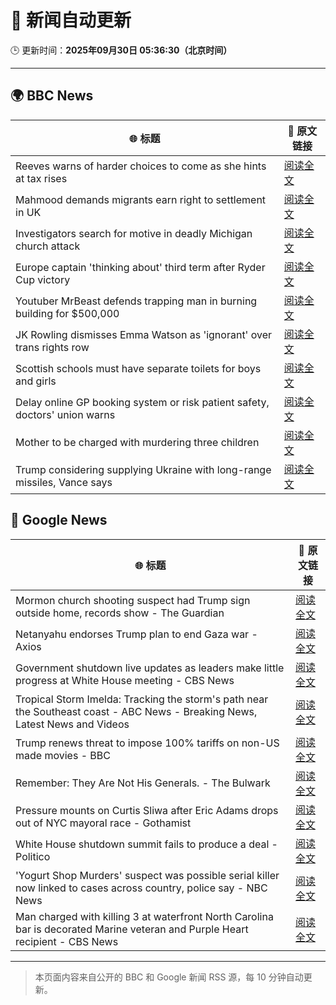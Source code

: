 # 🧠 新闻自动更新

🕒 更新时间：**2025年09月30日 05:36:30（北京时间）**

---

## 🌍 BBC News

| 🌐 标题 | 🔗 原文链接 |
|--------|-------------|
| Reeves warns of harder choices to come as she hints at tax rises | [阅读全文](https://www.bbc.com/news/articles/cy041perldwo?at_medium=RSS&at_campaign=rss) |
| Mahmood demands migrants earn right to settlement in UK | [阅读全文](https://www.bbc.com/news/articles/c0m4g3zvy02o?at_medium=RSS&at_campaign=rss) |
| Investigators search for motive in deadly Michigan church attack | [阅读全文](https://www.bbc.com/news/articles/ceq2vd15glwo?at_medium=RSS&at_campaign=rss) |
| Europe captain 'thinking about' third term after Ryder Cup victory | [阅读全文](https://www.bbc.com/sport/golf/articles/cx2x4v79yv1o?at_medium=RSS&at_campaign=rss) |
| Youtuber MrBeast defends trapping man in burning building for $500,000 | [阅读全文](https://www.bbc.com/news/articles/cder5l8pw8lo?at_medium=RSS&at_campaign=rss) |
| JK Rowling dismisses Emma Watson as 'ignorant' over trans rights row | [阅读全文](https://www.bbc.com/news/articles/cr7012ryvyyo?at_medium=RSS&at_campaign=rss) |
| Scottish schools must have separate toilets for boys and girls | [阅读全文](https://www.bbc.com/news/articles/cly6rgeke58o?at_medium=RSS&at_campaign=rss) |
| Delay online GP booking system or risk patient safety, doctors' union warns | [阅读全文](https://www.bbc.com/news/articles/cqje8dljz7eo?at_medium=RSS&at_campaign=rss) |
| Mother to be charged with murdering three children | [阅读全文](https://www.bbc.com/news/articles/c1mxkr37r8do?at_medium=RSS&at_campaign=rss) |
| Trump considering supplying Ukraine with long-range missiles, Vance says | [阅读全文](https://www.bbc.com/news/articles/cly6r1mg34yo?at_medium=RSS&at_campaign=rss) |

## 📰 Google News

| 🌐 标题 | 🔗 原文链接 |
|--------|-------------|
| Mormon church shooting suspect had Trump sign outside home, records show - The Guardian | [阅读全文](https://news.google.com/rss/articles/CBMiiAFBVV95cUxQVko3UWdrSkJGZjlGYXdiQ0Z0aEc5dGRielNCYUh1ajg5RjFkWG5VUTRWMmh3SGQyY1VpYjlUeVc0aUduUW9wYVMtMUZiVkxOMjE3Zm52R3JVV1FZc0tlUEhEM0FrN0VkUXF5REo3YWwtSHYzd0NINnRKODhRSklGd3Q0ai0tNUpP?oc=5) |
| Netanyahu endorses Trump plan to end Gaza war - Axios | [阅读全文](https://news.google.com/rss/articles/CBMifEFVX3lxTE9aSVhtd2RYb01zVU9QY256RGtvTmZ0blNiYVg0XzJPTEhCVEF0WkZxWnNPa0E2ZUhjR3FPQmdrX3UwbVNIeDEzNVhvbi1jeFV6MzhQVnJrMkxuRUZXWURDRk5XNk5MX0tCSExTRnB0YW4zSWxWRHhXTzRQQWk?oc=5) |
| Government shutdown live updates as leaders make little progress at White House meeting - CBS News | [阅读全文](https://news.google.com/rss/articles/CBMilgFBVV95cUxNd2NIaDlwNUZqMldsOWRhQ2NrTXhVZU11RE9IMDZONElpLTJ3NDNiX1AtZ1Q3VTNhblJ0LVpNNVBRZndKTWpfS2wwajN1Z01WZUpKVms2ZlczYS1KWXZuQ0V6MTA0TlA5N25kU1dNVWlaX1NycndZT0ZTWHNsYUUzbVl1YUVxNk5jSFl1c1pET25RVWhEWXfSAZsBQVVfeXFMUFRQV0xuenZQLVltNjlBRHdGWFFRNTFSOFpyTVpvU0g1R3Uwa3VNNVZ2djJlWWxZTHptd1p0M1VJd3UzQXltZFA4R2JNSTc2enltOUV2eDVERUhZVi11Y3ZrYlBNQndXWnNRX3BjaXUzQVJtTnRBZml2V1lrbDRPSTZIUF9taURMU1U4dkI4b1hOTVZMMGhzNmJqaDA?oc=5) |
| Tropical Storm Imelda: Tracking the storm's path near the Southeast coast - ABC News - Breaking News, Latest News and Videos | [阅读全文](https://news.google.com/rss/articles/CBMimAFBVV95cUxPVnk1b1pjM2wxRERBTXNXcEU1cDNHSm95R2I3TFY5RnpSVFdhajEyS2N6YzFmSm1qVm1HVm1sR2FsQkk2QXdrMVlvU1Fjb2xYSmFKalg5M2p5X0l3bWdieXExODJjZXVaVUFwUzNlbXlFa3dpS3R0TUctTnpRa2dnV1oxZUZVVzJfdGxJM0VrV2ZXUW9ob3lHTdIBngFBVV95cUxPQVJWdEliOE5udmZVRG83ZW52RjlzRWxfdmNXVU5YWG01dlMwT0xmcU5rdzMzR0Fpb2M5NnNKaEdORjhQNE9TVDN4LTBKUkx2TUoyNXRWUmJYVFM4Z09rNzNEYjBZQ3d6bFc3bVlkYWZ6VXNNcE5VSTZHaHptWnJsMXVCTkFuN3BBMzVXbVJRYXlpNTVOWlBjMkpCb3ZhZw?oc=5) |
| Trump renews threat to impose 100% tariffs on non-US made movies - BBC | [阅读全文](https://news.google.com/rss/articles/CBMiWkFVX3lxTFBWdFUtMEpqeGpWQXc1aVhmX0dWT2lJU1lUMW83bWhTekpWTmpPNW03aTAxQXgtd2JHU1FzQUh3NGUySUJ6TDJoOXU4N3NlOEhlVEp0YzFNTHpOZ9IBX0FVX3lxTE5ac2M2MXhNcjM5NHhCN3d5Mk9tLUttRFdwcHo3eGRyNExtV04ya2x3NXBHaFhCa3MwbktCd0l2ZWV3SnZiRVc4RkZQdzl6ODh4Rm1INVZJUWlZQ1Qta0Y0?oc=5) |
| Remember: They Are Not His Generals. - The Bulwark | [阅读全文](https://news.google.com/rss/articles/CBMirgFBVV95cUxNMjN4TGZiRnBYanZ6VVRHMUd0TS14a0NzY3J3U19PR0k2bG1ZZlEzY0V5X3ZWVTA3MFI3VWotMGtPTWJYNXlLTURKZVdrMWxnblJ1SVNITnhRaXFHeVNLcVNod2JENnZJNXBoOU5aa1BSZHRzQlJuM3RaMmdZME1HNGMxbkQ2QTZWdWE3MUhoeTNHVnpQV2FqLUFUZU16RmktaFZYSWVFc0YwdmljOGc?oc=5) |
| Pressure mounts on Curtis Sliwa after Eric Adams drops out of NYC mayoral race - Gothamist | [阅读全文](https://news.google.com/rss/articles/CBMiqAFBVV95cUxNX3pmSmFQUTlCb0ZVQ2M2NEJqQVJCT3B6SERfRFVmb1drQV9XcmZNU01mM0NCb1hVdi1lV25aeE51RFpWWk9EUFE2UXVpNnVuMi1IbDJ3UEx2Y2FMWDNaT3p3SDI4cFVQZ2c3NW5udll1NEs2Sm9zd3AwNUFzdHNIZlU0UGtDSW1TY3RyRmtiemNIQ1BWSUJSSWRhdE1sZUkzYkJYcXNZVFQ?oc=5) |
| White House shutdown summit fails to produce a deal - Politico | [阅读全文](https://news.google.com/rss/articles/CBMiowFBVV95cUxPbXk5Q2d0LUxTanhRQjRILUlrTmYwV3RsdnJ6bVhFUTBMRmh3bWNpb1JEamhGREtoN2JaMDBET3pFNkNNQ2NBNHJLLUtEUHJrcERiOGd2ZGgzQU9yZlZiZjR0TEtXandRZzJIbWhMU1JmaElybzlka3hqWTljNHo0dk4zSEVINGNQTFZPMDYtTExFbnV4ZDVTaGNSeVVsUDJlYWtJ?oc=5) |
| 'Yogurt Shop Murders' suspect was possible serial killer now linked to cases across country, police say - NBC News | [阅读全文](https://news.google.com/rss/articles/CBMiugFBVV95cUxOdE1adWxIYWdqNXhYZEFGNEtSVHVNb1NpVjlSaXZvcFVVY2xTUlpWWjJYWk10emUzX2JQUzQtQmJKWTIzWlJ4bE1UaTQtQ3Q0cTJJZ0hkZU1IWTF0Wng3NHc3Sl9NSUFHc2p1WmRHWXYtUm5uVk9nWU9DVXRCVS1oOGFLbk5sWXJRQVhpLXdTN01zNDJHZWxIQzVqRUVRbXNHdk9BSXhQUVE0TUx2aXU2dkdfcnBTcTh5YXfSAVZBVV95cUxQR0ZfYnFjN0d2aWJYb3JkeF82aVRyemtCd1pRRUtFWERVQkM2MjZXbE9BRjdiX0ZfcHdwUWJncmU2cHZqc21WcVlqS0YzeG9LUC1RYmJSZw?oc=5) |
| Man charged with killing 3 at waterfront North Carolina bar is decorated Marine veteran and Purple Heart recipient - CBS News | [阅读全文](https://news.google.com/rss/articles/CBMilgFBVV95cUxNUmtScFZUMUQtYzhCM3h2QTJTZThDUXZjcEotYTJaSUh1eUlCa0cxRG00LXZ0dnZEQ3pFRG1NdW9kTFE3RnFoM0FpRlh4TDBCcEwxUlV6RnZqSUl4d09wem85R3gtNk9nX01uQUJVeXRMTmJwWDVudHA2czlQNi1mRG5XajBNd3dJS2Z5M1lvLUJyWlFvNmfSAZsBQVVfeXFMTWJBSWdhNGZoX1NlMFBGTHIxZmNWbHlJc2psQ1dnbU9FNUNjbVRKS2FHdzZRM181STAwZXZ1OTdHdlZIcFhicHluQXB2Q0o1bGJXcno4dFpjTWw0cWxCYzlwa1o4Q09OTDdNLUFyRmQ2aEtrYkRwRW8tc2N1cjBuT0hYMUp4RVRRU2tCbWF0UGpiNDg5VUI3RWpma0k?oc=5) |

---
> 本页面内容来自公开的 BBC 和 Google 新闻 RSS 源，每 10 分钟自动更新。